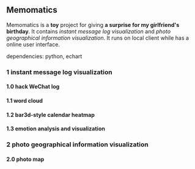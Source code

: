 ## Memomatics

Memomatics is a **toy** project for giving **a surprise for my girlfriend's birthday**. It contains *instant message log visualization* and *photo geographical information visualization*. It runs on local client while has a online user interface. 

dependencies: python, echart

### 1  instant message log visualization

#### 1.0 hack WeChat log 

#### 1.1 word cloud

#### 1.2 bar3d-style calendar heatmap 

#### 1.3 emotion analysis and visualization

### 2 photo geographical information visualization 

#### 2.0 photo map








